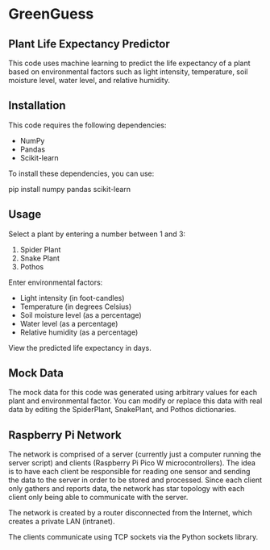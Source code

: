 # GreenGuess

## Plant Life Expectancy Predictor
This code uses machine learning to predict the life expectancy of a plant based on environmental factors such as light intensity, temperature, soil moisture level, water level, and relative humidity.

## Installation
This code requires the following dependencies:

* NumPy
* Pandas
* Scikit-learn

To install these dependencies, you can use:

pip install numpy pandas scikit-learn
## Usage
Select a plant by entering a number between 1 and 3:

1. Spider Plant
2. Snake Plant
3. Pothos

Enter environmental factors:

* Light intensity (in foot-candles)
* Temperature (in degrees Celsius)
* Soil moisture level (as a percentage)
* Water level (as a percentage)
* Relative humidity (as a percentage)

View the predicted life expectancy in days.

## Mock Data
The mock data for this code was generated using arbitrary values for each plant and environmental factor. You can modify or replace this data with real data by editing the SpiderPlant, SnakePlant, and Pothos dictionaries.

## Raspberry Pi Network
The network is comprised of a server (currently just a computer running the server script) and clients (Raspberry Pi Pico W microcontrollers). The idea is to have each client be responsible for reading one sensor and sending the data to the server in order to be stored and processed. Since each client only gathers and reports data, the network has star topology with each client only being able to communicate with the server. 

The network is created by a router disconnected from the Internet, which creates a private LAN (intranet). 

The clients communicate using TCP sockets via the Python sockets library. 
